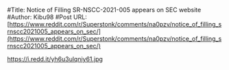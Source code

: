 #Title: Notice of Filling SR-NSCC-2021-005 appears on SEC website
#Author: Kibu98
#Post URL: [https://www.reddit.com/r/Superstonk/comments/na0pzv/notice_of_filling_srnscc2021005_appears_on_sec/](https://www.reddit.com/r/Superstonk/comments/na0pzv/notice_of_filling_srnscc2021005_appears_on_sec/)


https://i.redd.it/yh6u3ulqniy61.jpg